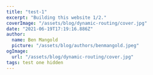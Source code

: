 ```yaml
---
title: "test-1"
excerpt: "Building this website 1/2."
coverImage: "/assets/blog/dynamic-routing/cover.jpg"
date: "2021-06-19T17:19:16.886Z"
author:
  name: Ben Mangold
  picture: "/assets/blog/authors/benmangold.jpeg"
ogImage:
  url: "/assets/blog/dynamic-routing/cover.jpg"
tags: test one hidden
---
```


